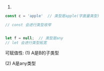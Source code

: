 # 



1. 

```ts
const c = 'apple'  // 类型是apple(字面量类型)

// const 会进行类型收窄


let f = null;  // 类型是any
// let 会进行类型拓宽

```

可赋值性: 
(1) A是B的子类型

(2) A是any类型